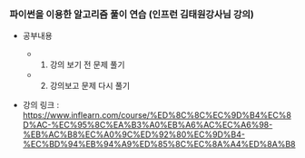 ### 파이썬을 이용한 알고리즘 풀이 연습 (인프런 김태원강사님 강의)
* 공부내용
  * 1. 강의 보기 전 문제 풀기
  * 2. 강의보고 문제 다시 풀기

* 강의 링크 : https://www.inflearn.com/course/%ED%8C%8C%EC%9D%B4%EC%8D%AC-%EC%95%8C%EA%B3%A0%EB%A6%AC%EC%A6%98-%EB%AC%B8%EC%A0%9C%ED%92%80%EC%9D%B4-%EC%BD%94%EB%94%A9%ED%85%8C%EC%8A%A4%ED%8A%B8
